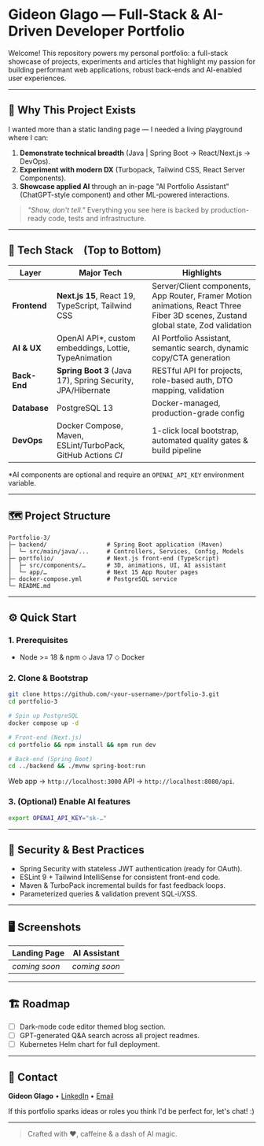 # Gideon Glago — Full-Stack & AI-Driven Developer Portfolio

Welcome! This repository powers my personal portfolio: a full-stack showcase of projects, experiments and articles that highlight my passion for building performant web applications, robust back-ends and AI-enabled user experiences.

---

## 🚀 Why This Project Exists

I wanted more than a static landing page — I needed a living playground where I can:

1. **Demonstrate technical breadth** (Java \| Spring Boot → React/Next.js → DevOps).
2. **Experiment with modern DX** (Turbopack, Tailwind CSS, React Server Components).
3. **Showcase applied AI** through an in-page "AI Portfolio Assistant" (ChatGPT-style component) and other ML-powered interactions.

> _"Show, don't tell."_ Everything you see here is backed by production-ready code, tests and infrastructure.

---

## 🧰 Tech Stack (Top to Bottom)

| Layer        | Major Tech                                                   | Highlights                                                                                                                        |
| ------------ | ------------------------------------------------------------ | --------------------------------------------------------------------------------------------------------------------------------- |
| **Frontend** | **Next.js&nbsp;15**, React 19, TypeScript, Tailwind CSS      | Server/Client components, App Router, Framer Motion animations, React Three Fiber 3D scenes, Zustand global state, Zod validation |
| **AI & UX**  | OpenAI API\*, custom embeddings, Lottie, TypeAnimation       | AI Portfolio Assistant, semantic search, dynamic copy/CTA generation                                                              |
| **Back-End** | **Spring Boot 3** (Java 17), Spring Security, JPA/Hibernate  | RESTful API for projects, role-based auth, DTO mapping, validation                                                                |
| **Database** | PostgreSQL 13                                                | Docker-managed, production-grade config                                                                                           |
| **DevOps**   | Docker Compose, Maven, ESLint/TurboPack, GitHub Actions _CI_ | 1-click local bootstrap, automated quality gates & build pipeline                                                                 |

\*AI components are optional and require an `OPENAI_API_KEY` environment variable.

---

## 🗺️ Project Structure

```
Portfolio-3/
├─ backend/                 # Spring Boot application (Maven)
│  └─ src/main/java/...     # Controllers, Services, Config, Models
├─ portfolio/               # Next.js front-end (TypeScript)
│  ├─ src/components/…      # 3D, animations, UI, AI assistant
│  └─ app/…                 # Next 15 App Router pages
├─ docker-compose.yml       # PostgreSQL service
└─ README.md
```

---

## ⚙️ Quick Start

### 1. Prerequisites

- Node \>= 18 & npm ⬦ Java 17 ⬦ Docker

### 2. Clone & Bootstrap

```bash
git clone https://github.com/<your-username>/portfolio-3.git
cd portfolio-3

# Spin up PostgreSQL
docker compose up -d

# Front-end (Next.js)
cd portfolio && npm install && npm run dev

# Back-end (Spring Boot)
cd ../backend && ./mvnw spring-boot:run
```

Web app → `http://localhost:3000` API → `http://localhost:8080/api`.

### 3. (Optional) Enable AI features

```bash
export OPENAI_API_KEY="sk-…"
```

---

## 🔐 Security & Best Practices

- Spring Security with stateless JWT authentication (ready for OAuth).
- ESLint 9 + Tailwind IntelliSense for consistent front-end code.
- Maven & TurboPack incremental builds for fast feedback loops.
- Parameterized queries & validation prevent SQL-i/XSS.

---

## 🖥️ Screenshots

| Landing Page  | AI Assistant  |
| ------------- | ------------- |
| _coming soon_ | _coming soon_ |

---

## 🏗️ Roadmap

- [ ] Dark-mode code editor themed blog section.
- [ ] GPT-generated Q&A search across all project readmes.
- [ ] Kubernetes Helm chart for full deployment.

---

## 🤝 Contact

**Gideon Glago** • [LinkedIn](https://www.linkedin.com/in/gideonglago) • [Email](mailto:gideonglago@gmail.com)

If this portfolio sparks ideas or roles you think I'd be perfect for, let's chat! :)

---

> Crafted with ❤️, caffeine & a dash of AI magic.
